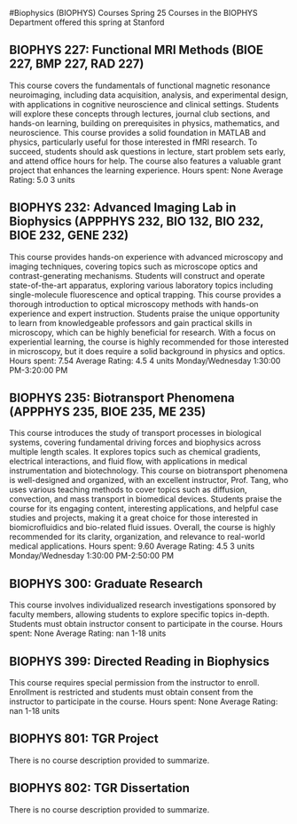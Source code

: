 #Biophysics (BIOPHYS) Courses Spring 25
Courses in the BIOPHYS Department offered this spring at Stanford
## BIOPHYS 227: Functional MRI Methods (BIOE 227, BMP 227, RAD 227)
This course covers the fundamentals of functional magnetic resonance neuroimaging, including data acquisition, analysis, and experimental design, with applications in cognitive neuroscience and clinical settings. Students will explore these concepts through lectures, journal club sections, and hands-on learning, building on prerequisites in physics, mathematics, and neuroscience.
This course provides a solid foundation in MATLAB and physics, particularly useful for those interested in fMRI research. To succeed, students should ask questions in lecture, start problem sets early, and attend office hours for help. The course also features a valuable grant project that enhances the learning experience.
Hours spent: None
Average Rating: 5.0
3 units
## BIOPHYS 232: Advanced Imaging Lab in Biophysics (APPPHYS 232, BIO 132, BIO 232, BIOE 232, GENE 232)
This course provides hands-on experience with advanced microscopy and imaging techniques, covering topics such as microscope optics and contrast-generating mechanisms. Students will construct and operate state-of-the-art apparatus, exploring various laboratory topics including single-molecule fluorescence and optical trapping.
This course provides a thorough introduction to optical microscopy methods with hands-on experience and expert instruction. Students praise the unique opportunity to learn from knowledgeable professors and gain practical skills in microscopy, which can be highly beneficial for research. With a focus on experiential learning, the course is highly recommended for those interested in microscopy, but it does require a solid background in physics and optics.
Hours spent: 7.54
Average Rating: 4.5
4 units
Monday/Wednesday 1:30:00 PM-3:20:00 PM
## BIOPHYS 235: Biotransport Phenomena (APPPHYS 235, BIOE 235, ME 235)
This course introduces the study of transport processes in biological systems, covering fundamental driving forces and biophysics across multiple length scales. It explores topics such as chemical gradients, electrical interactions, and fluid flow, with applications in medical instrumentation and biotechnology.
This course on biotransport phenomena is well-designed and organized, with an excellent instructor, Prof. Tang, who uses various teaching methods to cover topics such as diffusion, convection, and mass transport in biomedical devices. Students praise the course for its engaging content, interesting applications, and helpful case studies and projects, making it a great choice for those interested in biomicrofluidics and bio-related fluid issues. Overall, the course is highly recommended for its clarity, organization, and relevance to real-world medical applications.
Hours spent: 9.60
Average Rating: 4.5
3 units
Monday/Wednesday 1:30:00 PM-2:50:00 PM
## BIOPHYS 300: Graduate Research
This course involves individualized research investigations sponsored by faculty members, allowing students to explore specific topics in-depth. Students must obtain instructor consent to participate in the course.
Hours spent: None
Average Rating: nan
1-18 units
## BIOPHYS 399: Directed Reading in Biophysics
This course requires special permission from the instructor to enroll. Enrollment is restricted and students must obtain consent from the instructor to participate in the course.
Hours spent: None
Average Rating: nan
1-18 units
## BIOPHYS 801: TGR Project
There is no course description provided to summarize.
## BIOPHYS 802: TGR Dissertation
There is no course description provided to summarize.